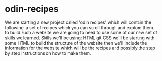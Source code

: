 # odin-recipes
We are starting a new project called 'odin recipes' which will contain the following:
a set of recipes which you can scroll through and explore them.
to build such a website we are going to need to use some of our new set of skills we learned.
Skills we'll be using:
HTML
git
CSS
we'll be starting with some HTML to build the structure of the website then we'll include the information for the website which will be the recipes and possibly the step by step instructions on how to make them.
